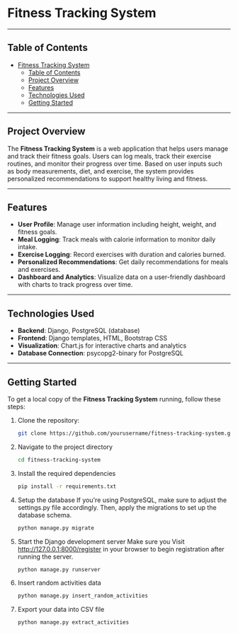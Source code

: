 # Fitness Tracking System

---

## Table of Contents

- [Fitness Tracking System](#fitness-tracking-system)
  - [Table of Contents](#table-of-contents)
  - [Project Overview](#project-overview)
  - [Features](#features)
  - [Technologies Used](#technologies-used)
  - [Getting Started](#getting-started)

---

## Project Overview

The **Fitness Tracking System** is a web application that helps users manage and track their fitness goals. Users can log meals, track their exercise routines, and monitor their progress over time. Based on user inputs such as body measurements, diet, and exercise, the system provides personalized recommendations to support healthy living and fitness.

---

## Features

- **User Profile**: Manage user information including height, weight, and fitness goals.
- **Meal Logging**: Track meals with calorie information to monitor daily intake.
- **Exercise Logging**: Record exercises with duration and calories burned.
- **Personalized Recommendations**: Get daily recommendations for meals and exercises.
- **Dashboard and Analytics**: Visualize data on a user-friendly dashboard with charts to track progress over time.

---

## Technologies Used

- **Backend**: Django, PostgreSQL (database)
- **Frontend**: Django templates, HTML, Bootstrap CSS
- **Visualization**: Chart.js for interactive charts and analytics
- **Database Connection**: psycopg2-binary for PostgreSQL

---



## Getting Started

To get a local copy of the **Fitness Tracking System** running, follow these steps:

1. Clone the repository:
   ```bash
   git clone https://github.com/yourusername/fitness-tracking-system.git

2. Navigate to the project directory
   ```bash
   cd fitness-tracking-system
3. Install the required dependencies
   ```bash
   pip install -r requirements.txt
4. Setup the database
   If you're using PostgreSQL, make sure to adjust the settings.py file accordingly. Then, apply the migrations to set up the database schema.
   ```bash
   python manage.py migrate

5. Start the Django development server
    Make sure you Visit http://127.0.0.1:8000/register in your browser to begin  registration after running the server.

   ```bash
   python manage.py runserver


6. Insert random activities data
   ```bash
   python manage.py insert_random_activities
7. Export your data into CSV file 
   ```bash
   python manage.py extract_activities   
